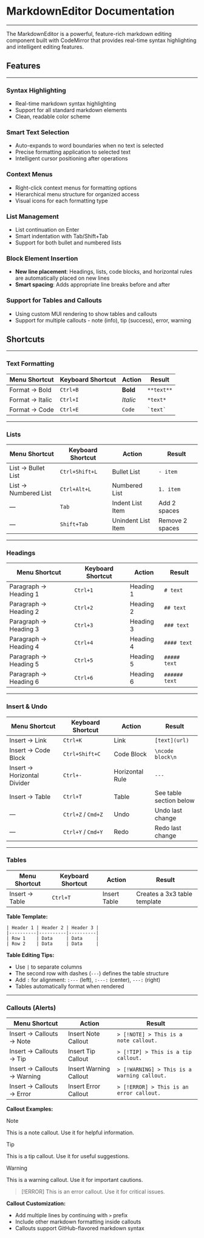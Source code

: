 # MarkdownEditor Documentation

---

The MarkdownEditor is a powerful, feature-rich markdown editing component built with CodeMirror that provides real-time syntax highlighting and intelligent editing features.

## Features

---

### **Syntax Highlighting**
- Real-time markdown syntax highlighting
- Support for all standard markdown elements
- Clean, readable color scheme

### **Smart Text Selection**
- Auto-expands to word boundaries when no text is selected
- Precise formatting application to selected text
- Intelligent cursor positioning after operations

### **Context Menus**
- Right-click context menus for formatting options
- Hierarchical menu structure for organized access
- Visual icons for each formatting type

### **List Management**
- List continuation on Enter
- Smart indentation with Tab/Shift+Tab
- Support for both bullet and numbered lists

### **Block Element Insertion**
- **New line placement**: Headings, lists, code blocks, and horizontal rules are automatically placed on new lines
- **Smart spacing**: Adds appropriate line breaks before and after

### Support for Tables and Callouts
- Using custom MUI rendering to show tables and callouts
- Support for multiple callouts - note (info), tip (success), error, warning

## Shortcuts

---

### **Text Formatting**
| Menu Shortcut | Keyboard Shortcut | Action | Result |
|---------------|------------------|--------|---------|
| Format → Bold | `Ctrl+B` | **Bold** | `**text**` |
| Format → Italic | `Ctrl+I` | *Italic* | `*text*` |
| Format → Code | `Ctrl+E` | `Code` | `` `text` `` |

---

### **Lists**
| Menu Shortcut | Keyboard Shortcut | Action | Result |
|---------------|------------------|--------|---------|
| List → Bullet List | `Ctrl+Shift+L` | Bullet List | `- item` |
| List → Numbered List | `Ctrl+Alt+L` | Numbered List | `1. item` |
| — | `Tab` | Indent List Item | Add 2 spaces |
| — | `Shift+Tab` | Unindent List Item | Remove 2 spaces |

---

### **Headings**
| Menu Shortcut | Keyboard Shortcut | Action | Result |
|---------------|------------------|--------|---------|
| Paragraph → Heading 1 | `Ctrl+1` | Heading 1 | `# text` |
| Paragraph → Heading 2 | `Ctrl+2` | Heading 2 | `## text` |
| Paragraph → Heading 3 | `Ctrl+3` | Heading 3 | `### text` |
| Paragraph → Heading 4 | `Ctrl+4` | Heading 4 | `#### text` |
| Paragraph → Heading 5 | `Ctrl+5` | Heading 5 | `##### text` |
| Paragraph → Heading 6 | `Ctrl+6` | Heading 6 | `###### text` |

---

### **Insert & Undo**
| Menu Shortcut | Keyboard Shortcut | Action | Result |
|---------------|------------------|--------|---------|
| Insert → Link | `Ctrl+K` | Link | `[text](url)` |
| Insert → Code Block | `Ctrl+Shift+C` | Code Block | ```\ncode block\n``` |
| Insert → Horizontal Divider | `Ctrl+-` | Horizontal Rule | `---` |
| Insert → Table | `Ctrl+T` | Table | See table section below |
| — | `Ctrl+Z` / `Cmd+Z` | Undo | Undo last change |
| — | `Ctrl+Y` / `Cmd+Y` | Redo | Redo last change |

---

### **Tables**
| Menu Shortcut | Keyboard Shortcut | Action | Result |
|---------------|------------------|--------|---------|
| Insert → Table | `Ctrl+T` | Insert Table | Creates a 3x3 table template |

**Table Template:**
```
| Header 1 | Header 2 | Header 3 |
|----------|----------|----------|
| Row 1    | Data     | Data     |
| Row 2    | Data     | Data     |
```

**Table Editing Tips:**
- Use `|` to separate columns
- The second row with dashes (`---`) defines the table structure
- Add `:` for alignment: `:---` (left), `:---:` (center), `---:` (right)
- Tables automatically format when rendered

---

### **Callouts (Alerts)**
| Menu Shortcut | Action | Result |
|---------------|--------|---------|
| Insert → Callouts → Note | Insert Note Callout | `> [!NOTE] > This is a note callout.` |
| Insert → Callouts → Tip | Insert Tip Callout | `> [!TIP] > This is a tip callout.` |
| Insert → Callouts → Warning | Insert Warning Callout | `> [!WARNING] > This is a warning callout.` |
| Insert → Callouts → Error | Insert Error Callout | `> [!ERROR] > This is an error callout.` |

  
**Callout Examples:**

> [!NOTE]
> This is a note callout. Use it for helpful information.

> [!TIP]
> This is a tip callout. Use it for useful suggestions.

> [!WARNING]
> This is a warning callout. Use it for important cautions.

> [!ERROR]
> This is an error callout. Use it for critical issues.


**Callout Customization:**
- Add multiple lines by continuing with `>` prefix
- Include other markdown formatting inside callouts
- Callouts support GitHub-flavored markdown syntax


